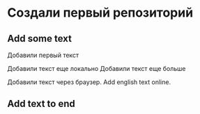 # Создали первый репозиторий
## Add some text
Добавили первый текст

Добавили текст еще локально
Добавили текст еще больше

Добавили текст через браузер. Add english text online.

## Add text to end